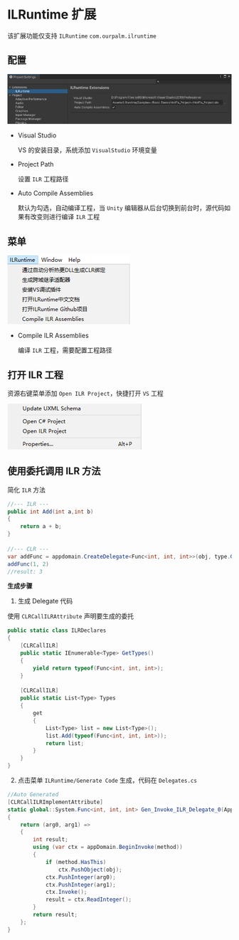 # ILRuntime 扩展

该扩展功能仅支持 `ILRuntime` `com.ourpalm.ilruntime` 

## 配置

![Settings](Doc~/Images/Settings.png)



- Visual Studio

  VS 的安装目录，系统添加 `VisualStudio` 环境变量

- Project Path

  设置 `ILR` 工程路径

- Auto Compile Assemblies

  默认为勾选，自动编译工程，当 `Unity` 编辑器从后台切换到前台时，源代码如果有改变则进行编译 `ILR` 工程

## 菜单

![Menu](Doc~/Images/Menu.png)

- Compile ILR Assemblies

  编译 `ILR` 工程，需要配置工程路径

  

## 打开 ILR 工程

资源右键菜单添加 `Open ILR Project`，快捷打开 `VS` 工程

![Menu_OpenILRProject](Doc~/Images/Menu_OpenILRProject.png)

## 使用委托调用 ILR 方法

简化 `ILR` 方法

```c#
//--- ILR ---
public int Add(int a,int b)
{
	return a + b;
}

//--- CLR ---
var addFunc = appdomain.CreateDelegate<Func<int, int, int>>(obj, type.GetMethod("Add", 2));
addFunc(1, 2)
//result: 3
```

**生成步骤**

1. 生成 Delegate 代码

使用 `CLRCallILRAttribute` 声明要生成的委托

```c#
public static class ILRDeclares
{
    [CLRCallILR]
    public static IEnumerable<Type> GetTypes()
    {
        yield return typeof(Func<int, int, int>);
    }

    [CLRCallILR]
    public static List<Type> Types
    {
        get
        {
            List<Type> list = new List<Type>();
            list.Add(typeof(Func<int, int, int>));
            return list;
        }
    }
}
```

2. 点击菜单 `ILRuntime/Generate Code` 生成，代码在 `Delegates.cs`

```c#
//Auto Generated
[CLRCallILRImplementAttribute]
static global::System.Func<int, int, int> Gen_Invoke_ILR_Delegate_0(AppDomain appDomain, object obj, IMethod method)
{
    return (arg0, arg1) =>
    {
        int result;
        using (var ctx = appDomain.BeginInvoke(method))
        {
            if (method.HasThis)
                ctx.PushObject(obj);
            ctx.PushInteger(arg0);
            ctx.PushInteger(arg1);
            ctx.Invoke();
            result = ctx.ReadInteger();
        }
        return result;
    };
}
```

